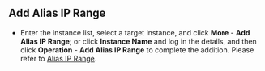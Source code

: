 ## Add Alias IP Range

- Enter the instance list, select a target instance, and click **More** - **Add Alias IP Range**; or click **Instance Name** and log in the details, and then click **Operation** - **Add Alias IP Range** to complete the addition. Please refer to [Alias IP Range](../../Operation-Guide/Networking/Alisas-IP.md).<br/>

